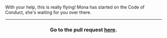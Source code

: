 With your help, this is really flying! Mona has started on the Code of Conduct, she's waiting for you over there.

<hr>
<h3 align="center">Go to the pull request <a href="{{ store.cocPrUrl }}">here</a>.</h3>

